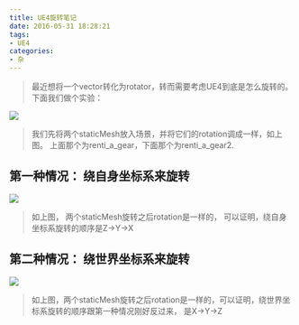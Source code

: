 ```yaml
---
title: UE4旋转笔记
date: 2016-05-31 18:28:21
tags:
- UE4
categories:
- 杂
---
```


> 最近想将一个vector转化为rotator，转而需要考虑UE4到底是怎么旋转的。
下面我们做个实验：

![](http://img.blog.csdn.net/20160913104257997?watermark/2/text/aHR0cDovL2Jsb2cuY3Nkbi5uZXQv/font/5a6L5L2T/fontsize/400/fill/I0JBQkFCMA==/dissolve/70/gravity/Center)

> 我们先将两个staticMesh放入场景，并将它们的rotation调成一样，如上图。
上面那个为renti_a_gear，下面那个为renti_a_gear2.

<!-- more -->

## 第一种情况： 绕自身坐标系来旋转

![](http://img.blog.csdn.net/20160913105150452?watermark/2/text/aHR0cDovL2Jsb2cuY3Nkbi5uZXQv/font/5a6L5L2T/fontsize/400/fill/I0JBQkFCMA==/dissolve/70/gravity/Center)

> 如上图，
两个staticMesh旋转之后rotation是一样的，
可以证明，绕自身坐标系旋转的顺序是Z->Y->X



## 第二种情况： 绕世界坐标系来旋转

![](http://img.blog.csdn.net/20160913110908943?watermark/2/text/aHR0cDovL2Jsb2cuY3Nkbi5uZXQv/font/5a6L5L2T/fontsize/400/fill/I0JBQkFCMA==/dissolve/70/gravity/Center)

> 如上图，两个staticMesh旋转之后rotation是一样的，可以证明，绕世界坐标系旋转的顺序跟第一种情况刚好反过来， 是X->Y->Z